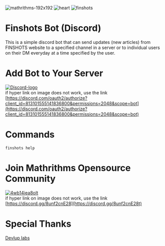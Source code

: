 ![mathrithms-192x192](https://user-images.githubusercontent.com/40313233/110236295-01918e80-7f5b-11eb-840f-e694648bd298.png)
![heart](https://user-images.githubusercontent.com/40313233/110236578-88933680-7f5c-11eb-942f-ab32f46499d8.png)
![finshots](https://user-images.githubusercontent.com/40313233/110236596-9cd73380-7f5c-11eb-8dcd-d7e1ac3fb49e.png)


# Finshots Bot (Discord) 
This is a simple discord bot that can send updates (new articles) from FINSHOTS website to a specified channel in a server or to individual users on their DM everyday at a time specified by the user.

# Add Bot to Your Server 
[![Discord-logo](https://user-images.githubusercontent.com/40313233/110236753-a01eef00-7f5d-11eb-9ef5-06e38575a875.png)](https://discord.com/oauth2/authorize?client_id=813101555141836800&permissions=2048&scope=bot) <br>
if hyper link on image does not work, use the link [https://discord.com/oauth2/authorize?client_id=813101555141836800&permissions=2048&scope=bot](https://discord.com/oauth2/authorize?client_id=813101555141836800&permissions=2048&scope=bot)

# Commands
```
finshots help
```

# Join Mathrithms Opensource Community
[![4wb14iea8olt](https://user-images.githubusercontent.com/40313233/110236883-8c27bd00-7f5e-11eb-8807-6b21542393b9.png)
](https://discord.gg/8unf2cnE28) <br>
if hyper link on image does not work, use the link [https://discord.gg/8unf2cnE28](https://discord.gg/8unf2cnE28t)

# Special Thanks 
[Devlup labs](https://devluplabs.ml/)
